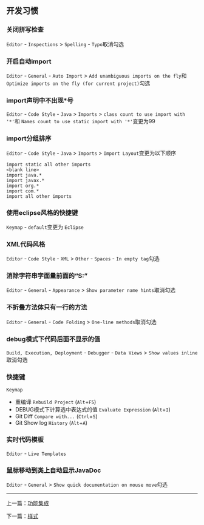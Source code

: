 ## 开发习惯

### 关闭拼写检查

`Editor` - `Inspections` > `Spelling` - `Typo`取消勾选

### 开启自动import

`Editor` - `General` - `Auto Import` > `Add unambiguous imports on the fly`和 `Optimize imports on the fly (for current project)`勾选

### import声明中不出现*号

`Editor` - `Code Style` - `Java` > `Imports` > `class count to use import with '*'`和 `Names count to use static import with '*'`变更为99

### import分组排序

`Editor` - `Code Style` - `Java` > `Imports` > `Import Layout`变更为以下顺序

	import static all other imports
	<blank line>
	import java.*
	import javax.*
	import org.*
	import com.*
	import all other imports

### 使用eclipse风格的快捷键

`Keymap` - `default`变更为 `Eclipse`

### XML代码风格

`Editor` - `Code Style` - `XML` > `Other` - `Spaces` - `In empty tag`勾选

### 消除字符串字面量前面的“S:”

`Editor` - `General` - `Appearance` > `Show parameter name hints`取消勾选

### 不折叠方法体只有一行的方法

`Editor` - `General` - `Code Folding` > `One-line methods`取消勾选

### debug模式下代码后面不显示的值

`Build, Execution, Deployment` - `Debugger` - `Data Views` > `Show values inline`取消勾选

### 快捷键

`Keymap`

- 重编译 `Rebuild Project` (`Alt`+`F5`)
- DEBUG模式下计算选中表达式的值 `Evaluate Expression` (`Alt`+`I`)
- Git Diff `Compare with...` (`Ctrl`+`S`)
- Git Show log `History` (`Alt`+`A`)

### 实时代码模板

`Editor` - `Live Templates`

### 鼠标移动到类上自动显示JavaDoc

`Editor` - `General` > `Show quick documentation on mouse move`勾选

---

上一篇：[功能集成](https://github.com/spldeolin/intellij-idea-config/blob/master/doc/%e5%8a%9f%e8%83%bd%e9%9b%86%e6%88%90.md)

下一篇：[样式](https://github.com/spldeolin/intellij-idea-config/blob/master/doc/%e6%a0%b7%e5%bc%8f.md)